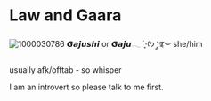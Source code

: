 # Law and Gaara 
![1000030786](https://github.com/user-attachments/assets/feee402a-1130-428e-82e4-82df18be2282)
𝙂𝙖𝙟𝙪𝙨𝙝𝙞 or 𝙂𝙖𝙟𝙪𓂃 ࣪ ִֶָ⋅ᡣ𐭩 ་༘࿐ she/him

usually afk/offtab - so whisper

I am an introvert so please talk to me first. 
